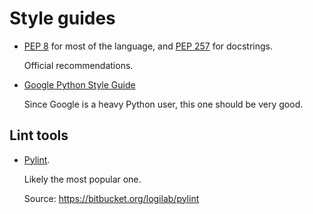 # Style guides

-   [PEP 8](https://www.python.org/dev/peps/pep-0008) for most of the language, and [PEP 257](https://www.python.org/dev/peps/pep-0257) for docstrings.

    Official recommendations.

-   [Google Python Style Guide](https://google.github.io/styleguide/pyguide.html)

    Since Google is a heavy Python user, this one should be very good.

## Lint tools

-   [Pylint](https://bitbucket.org/logilab/pylint).

    Likely the most popular one.

    Source: <https://bitbucket.org/logilab/pylint>

